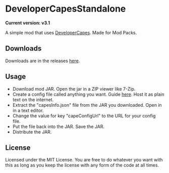 DeveloperCapesStandalone
========================

**Current version: v3.1**

A simple mod that uses [DeveloperCapes](https://github.com/jadar/DeveloperCapes). Made for Mod Packs.

Downloads
---
Downloads are in the releases [here](https://github.com/jadar/DeveloperCapesStandalone/releases).

Usage
---
* Download mod JAR. Open the jar in a ZIP viewer like 7-Zip.
* Create a config file called anything you want. Guide [here](https://github.com/jadar/DeveloperCapes#usage). Host it as plain text on the internet.
* Extract the "capesInfo.json" file from the JAR you downloaded. Open in in a text editor.
* Change the value for key "capeConfigUrl" to the URL for your config file.
* Put the file back into the JAR. Save the JAR.
* Distribute the JAR.

License
---
Licensed under the MIT License. You are free to do whatever you want with this as long as you keep the license with any form of the code at all times.
